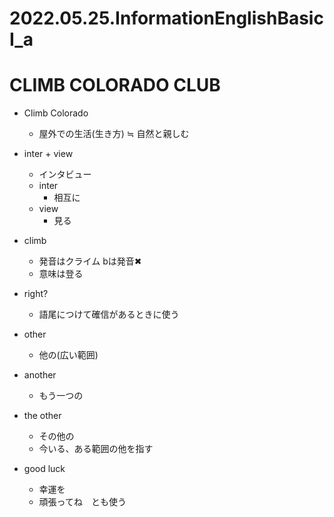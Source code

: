 # 2022.05.25.InformationEnglishBasicI_a
# CLIMB COLORADO CLUB
- Climb Colorado
  - 屋外での生活(生き方) ≒ 自然と親しむ
- inter + view
  - インタビュー
  - inter
    - 相互に
  - view
    - 見る
- climb
  - 発音はクライム bは発音✖
  - 意味は登る

- right?
  - 語尾につけて確信があるときに使う

- other
  - 他の(広い範囲)
- another
  - もう一つの
- the other
  - その他の
  - 今いる、ある範囲の他を指す

- good luck
  - 幸運を
  - 頑張ってね　とも使う
